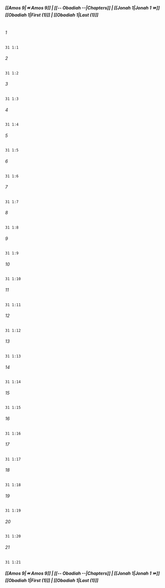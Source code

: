 
##### **[[Amos 9|⏪ Amos 9]] | [[-- Obadiah --|Chapters]] | [[Jonah 1|Jonah 1 ⏩]]**<br>**[[Obadiah 1|First (1)]] | [[Obadiah 1|Last (1)]]**<br><br>

###### 1
``` verse
31 1:1
```
###### 2
``` verse
31 1:2
```
###### 3
``` verse
31 1:3
```
###### 4
``` verse
31 1:4
```
###### 5
``` verse
31 1:5
```
###### 6
``` verse
31 1:6
```
###### 7
``` verse
31 1:7
```
###### 8
``` verse
31 1:8
```
###### 9
``` verse
31 1:9
```
###### 10
``` verse
31 1:10
```
###### 11
``` verse
31 1:11
```
###### 12
``` verse
31 1:12
```
###### 13
``` verse
31 1:13
```
###### 14
``` verse
31 1:14
```
###### 15
``` verse
31 1:15
```
###### 16
``` verse
31 1:16
```
###### 17
``` verse
31 1:17
```
###### 18
``` verse
31 1:18
```
###### 19
``` verse
31 1:19
```
###### 20
``` verse
31 1:20
```
###### 21
``` verse
31 1:21
```

##### **[[Amos 9|⏪ Amos 9]] | [[-- Obadiah --|Chapters]] | [[Jonah 1|Jonah 1 ⏩]]**<br>**[[Obadiah 1|First (1)]] | [[Obadiah 1|Last (1)]]**
